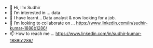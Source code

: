 - 👋 Hi, I’m Sudhir
- 👀 I’m interested in ... data
- 🌱 I have learnt... Data analyst & now looking for a job.
- 🤝 I’m looking to collaborate on ... https://www.linkedin.com/in/sudhir-kumar-1888b1286/
- 📫 How to reach me ... https://www.linkedin.com/in/sudhir-kumar-1888b1286/

<!---
Sudhir365/Sudhir365 is a ✨ special ✨ repository because its `README.md` (this file) appears on your GitHub profile.
You can click the Preview link to take a look at your changes.
--->

